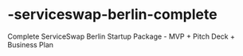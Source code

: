 # -serviceswap-berlin-complete
Complete ServiceSwap Berlin Startup Package - MVP + Pitch Deck + Business Plan
